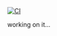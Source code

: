 [![CI](https://github.com/amir-zouerami/schematica-api/actions/workflows/ci.yml/badge.svg?branch=main&style=for-the-badge)](https://github.com/amir-zouerami/schematica-api/actions/workflows/ci.yml)

working on it...